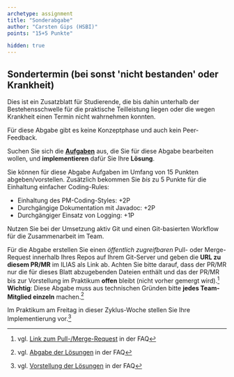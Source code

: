 ```yaml
---
archetype: assignment
title: "Sonderabgabe"
author: "Carsten Gips (HSBI)"
points: "15+5 Punkte"

hidden: true
---
```



## Sondertermin (bei sonst 'nicht bestanden' oder Krankheit)

Dies ist ein Zusatzblatt für Studierende, die bis dahin unterhalb der Bestehensschwelle
für die praktische Teilleistung liegen oder die wegen Krankheit einen Termin nicht
wahrnehmen konnten.

Für diese Abgabe gibt es keine Konzeptphase und auch kein Peer-Feedback.

Suchen Sie sich die [**Aufgaben**](assignments.md) aus, die Sie
für diese Abgabe bearbeiten wollen, und **implementieren** dafür Sie Ihre **Lösung**.

Sie können für diese Abgabe Aufgaben im Umfang von 15 Punkten abgeben/vorstellen.
Zusätzlich bekommen Sie _bis_ zu 5 Punkte für die Einhaltung einfacher Coding-Rules:

-   Einhaltung des PM-Coding-Styles: +2P
-   Durchgängige Dokumentation mit Javadoc: +2P
-   Durchgängiger Einsatz von Logging: +1P

Nutzen Sie bei der Umsetzung aktiv Git und einen Git-basierten Workflow für die
Zusammenarbeit im Team.

Für die Abgabe erstellen Sie einen _öffentlich zugreifbaren_ Pull- oder Merge-Request
innerhalb Ihres Repos auf Ihrem Git-Server und geben die **URL zu diesem PR/MR** im
ILIAS als Link ab. Achten Sie bitte darauf, dass der PR/MR nur die für dieses Blatt
abzugebenden Dateien enthält und das der PR/MR bis zur Vorstellung im Praktikum
**offen** bleibt (nicht vorher gemergt wird).[^5]  **Wichtig**: Diese Abgabe muss aus
technischen Gründen bitte **jedes Team-Mitglied einzeln** machen.[^2]

Im Praktikum am Freitag in dieser Zyklus-Woche stellen Sie Ihre Implementierung vor.[^4]


[^2]: vgl. [Abgabe der Lösungen](https://github.com/Programmiermethoden-CampusMinden/PM-Lecture/discussions/XXXX) in der FAQ
[^4]: vgl. [Vorstellung der Lösungen](https://github.com/Programmiermethoden-CampusMinden/PM-Lecture/discussions/XXXX) in der FAQ
[^5]: vgl. [Link zum Pull-/Merge-Request](https://github.com/Programmiermethoden-CampusMinden/PM-Lecture/discussions/XXXX) in der FAQ
